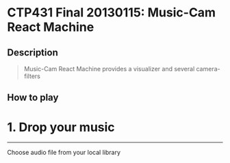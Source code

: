 CTP431 Final 20130115: Music-Cam React Machine
==============================================
Description
-----------
> Music-Cam React Machine provides a visualizer and several camera-filters
> 


How to play
-----------
# 1. Drop your music
------------------
Choose audio file from your local library